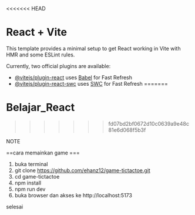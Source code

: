 <<<<<<< HEAD
# React + Vite

This template provides a minimal setup to get React working in Vite with HMR and some ESLint rules.

Currently, two official plugins are available:

- [@vitejs/plugin-react](https://github.com/vitejs/vite-plugin-react/blob/main/packages/plugin-react/README.md) uses [Babel](https://babeljs.io/) for Fast Refresh
- [@vitejs/plugin-react-swc](https://github.com/vitejs/vite-plugin-react-swc) uses [SWC](https://swc.rs/) for Fast Refresh
=======
# Belajar_React
>>>>>>> fd07bd2bf0672d10c0639a9e48c81e6d068f5b3f

NOTE

==cara memainkan game ===

1. buka terminal
2. git clone https://github.com/ehanz12/game-tictactoe.git
3. cd game-tictactoe
4. npm install
5. npm run dev
6. buka browser dan akses ke http://localhost:5173

selesai